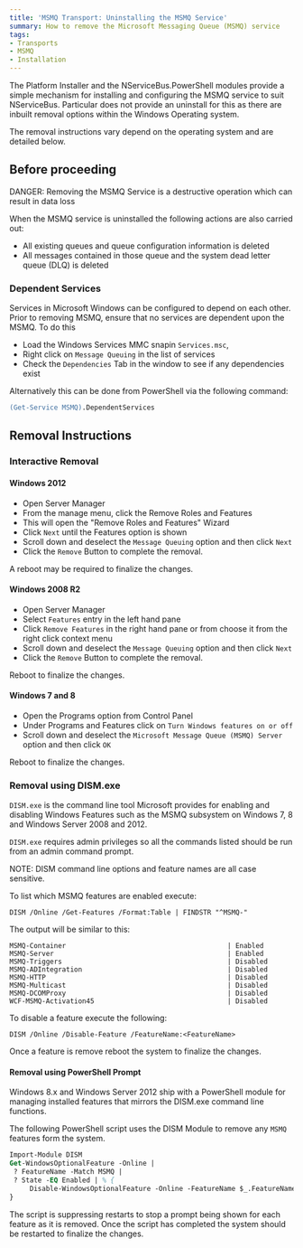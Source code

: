 ```yaml
---
title: 'MSMQ Transport: Uninstalling the MSMQ Service'
summary: How to remove the Microsoft Messaging Queue (MSMQ) service
tags:
- Transports
- MSMQ
- Installation
---
```



The Platform Installer and the NServiceBus.PowerShell modules provide a simple mechanism for installing and configuring the MSMQ service to suit NServiceBus. Particular does not provide an uninstall for this as there are inbuilt removal options within the Windows Operating system.

The removal instructions vary depend on the operating system and are detailed below.

## Before proceeding

DANGER: Removing the MSMQ Service is a destructive operation which can result in data loss

When the MSMQ service is uninstalled the following actions are also carried out:

- All existing queues and queue configuration information is deleted
- All messages contained in those queue and the system dead letter queue (DLQ) is deleted


### Dependent Services

Services in Microsoft Windows can be configured to depend on each other. Prior to removing MSMQ, ensure that no services are dependent upon the MSMQ. To do this

 * Load the Windows Services MMC snapin `Services.msc`,
 * Right click on `Message Queuing` in the list of services
 * Check the `Dependencies` Tab in the window to see if any dependencies exist  

Alternatively this can be done from PowerShell via the following command:

```ps
(Get-Service MSMQ).DependentServices
```


## Removal Instructions


### Interactive Removal


#### Windows 2012

 * Open Server Manager
 * From the manage menu, click the Remove Roles and Features
 * This will open the "Remove Roles and Features" Wizard
 * Click `Next` until the Features option is shown
 * Scroll down and deselect the `Message Queuing` option and then click `Next`
 * Click the `Remove` Button to complete the removal.

A reboot may be required to finalize the changes.


#### Windows 2008 R2

 * Open Server Manager
 * Select `Features` entry in the left hand pane
 * Click `Remove Features` in the right hand pane or from choose it from the right click context menu
 * Scroll down and deselect the `Message Queuing` option and then click `Next`
 * Click the `Remove` Button to complete the removal.

Reboot to finalize the changes.


#### Windows 7 and 8

 * Open the Programs option from Control Panel
 * Under Programs and Features click on `Turn Windows features on or off`
 * Scroll down and deselect the `Microsoft Message Queue (MSMQ) Server` option and then click `OK`

Reboot to finalize the changes.


### Removal using DISM.exe 

`DISM.exe` is the command line tool Microsoft provides for enabling and disabling Windows Features such as the MSMQ subsystem on Windows 7, 8 and Windows Server 2008 and 2012.

`DISM.exe` requires admin privileges so all the commands listed should be run from an admin command prompt.

NOTE: DISM command line options and feature names are all case sensitive.

To list which MSMQ features are enabled execute:

```dos
DISM /Online /Get-Features /Format:Table | FINDSTR "^MSMQ-"
```
The output will be similar to this:

```no-highlight
MSMQ-Container                                        | Enabled
MSMQ-Server                                           | Enabled
MSMQ-Triggers                                         | Disabled
MSMQ-ADIntegration                                    | Disabled
MSMQ-HTTP                                             | Disabled
MSMQ-Multicast                                        | Disabled
MSMQ-DCOMProxy                                        | Disabled
WCF-MSMQ-Activation45                                 | Disabled
```

To disable a feature execute the following:

```dos
DISM /Online /Disable-Feature /FeatureName:<FeatureName>
```

Once a feature is remove reboot the system to finalize the changes.


#### Removal using PowerShell Prompt

Windows 8.x and Windows Server 2012 ship with a PowerShell module for managing installed features that mirrors the DISM.exe command line functions.

The following PowerShell script uses the DISM Module to remove any `MSMQ` features form the system.

```ps
Import-Module DISM
Get-WindowsOptionalFeature -Online |
 ? FeatureName -Match MSMQ |
 ? State -EQ Enabled | % {
	 Disable-WindowsOptionalFeature -Online -FeatureName $_.FeatureName -NoRestart
}
```

The script is suppressing restarts to stop a prompt being shown for each feature as it is removed.
Once the script has completed the system should be restarted to finalize the changes.